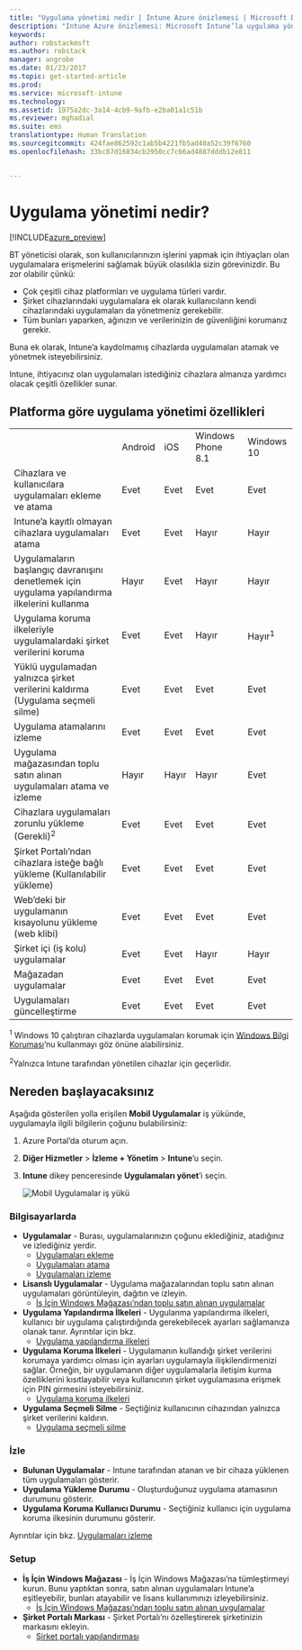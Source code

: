 ```yaml
---
title: "Uygulama yönetimi nedir | Intune Azure önizlemesi | Microsoft Docs"
description: "Intune Azure önizlemesi: Microsoft Intune’la uygulama yönetimi hakkındaki temel bilgileri edinmek için bu konuyu kullanın"
keywords: 
author: robstackmsft
ms.author: robstack
manager: angrobe
ms.date: 01/23/2017
ms.topic: get-started-article
ms.prod: 
ms.service: microsoft-intune
ms.technology: 
ms.assetid: 1975a2dc-3a14-4cb9-9afb-e2ba01a1c51b
ms.reviewer: mghadial
ms.suite: ems
translationtype: Human Translation
ms.sourcegitcommit: 424fae862592c1ab5b4221fb5ad40a52c39f6760
ms.openlocfilehash: 33bc87d16834cb2950cc7c66ad4887dddb12e811


---
```


# <a name="what-is-app-management"></a>Uygulama yönetimi nedir?


[!INCLUDE[azure_preview](../includes/azure_preview.md)]


BT yöneticisi olarak, son kullanıcılarınızın işlerini yapmak için ihtiyaçları olan uygulamalara erişmelerini sağlamak büyük olasılıkla sizin görevinizdir. Bu zor olabilir çünkü:
- Çok çeşitli cihaz platformları ve uygulama türleri vardır.
- Şirket cihazlarındaki uygulamalara ek olarak kullanıcıların kendi cihazlarındaki uygulamaları da yönetmeniz gerekebilir.
- Tüm bunları yaparken, ağınızın ve verilerinizin de güvenliğini korumanız gerekir. 

Buna ek olarak, Intune’a kaydolmamış cihazlarda uygulamaları atamak ve yönetmek isteyebilirsiniz.

Intune, ihtiyacınız olan uygulamaları istediğiniz cihazlara almanıza yardımcı olacak çeşitli özellikler sunar.

## <a name="app-management-capabilities-by-platform"></a>Platforma göre uygulama yönetimi özellikleri

||||||
|-|-|-|-|-|
|&nbsp; |Android|iOS|Windows Phone 8.1|Windows 10|
|Cihazlara ve kullanıcılara uygulamaları ekleme ve atama|Evet|Evet|Evet|Evet|
|Intune’a kayıtlı olmayan cihazlara uygulamaları atama|Evet|Evet|Hayır|Hayır|
|Uygulamaların başlangıç davranışını denetlemek için uygulama yapılandırma ilkelerini kullanma|Hayır|Evet|Hayır|Hayır|
|Uygulama koruma ilkeleriyle uygulamalardaki şirket verilerini koruma|Evet|Evet|Hayır|Hayır<sup>1</sup>|
|Yüklü uygulamadan yalnızca şirket verilerini kaldırma (Uygulama seçmeli silme)|Evet|Evet|Evet|Evet|
|Uygulama atamalarını izleme|Evet|Evet|Evet|Evet|
|Uygulama mağazasından toplu satın alınan uygulamaları atama ve izleme|Hayır|Hayır|Hayır|Evet|
|Cihazlara uygulamaları zorunlu yükleme (Gerekli)<sup>2</sup>|Evet|Evet|Evet|Evet|
|Şirket Portalı’ndan cihazlara isteğe bağlı yükleme (Kullanılabilir yükleme)|Evet|Evet|Evet|Evet|
|Web’deki bir uygulamanın kısayolunu yükleme (web klibi)|Evet|Evet|Evet|Evet|
|Şirket içi (iş kolu) uygulamalar|Evet|Evet|Hayır|Hayır|
|Mağazadan uygulamalar|Evet|Evet|Evet|Evet|
|Uygulamaları güncelleştirme|Evet|Evet|Evet|Evet|

<sup>1</sup> Windows 10 çalıştıran cihazlarda uygulamaları korumak için [Windows Bilgi Koruması](/intune-azure/configure-devices/how-to-configure-windows-information-protection)’nu kullanmayı göz önüne alabilirsiniz.

<sup>2</sup>Yalnızca Intune tarafından yönetilen cihazlar için geçerlidir.


## <a name="how-to-get-started"></a>Nereden başlayacaksınız

Aşağıda gösterilen yolla erişilen **Mobil Uygulamalar** iş yükünde, uygulamayla ilgili bilgilerin çoğunu bulabilirsiniz:

1. Azure Portal’da oturum açın.
2. **Diğer Hizmetler** > **İzleme + Yönetim** > **Intune**’u seçin.
3. **Intune** dikey penceresinde **Uygulamaları yönet**’i seçin.

    ![Mobil Uygulamalar iş yükü](./media/apps-workload.png)

### <a name="manage"></a>Bilgisayarlarda
- **Uygulamalar** - Burası, uygulamalarınızın çoğunu eklediğiniz, atadığınız ve izlediğiniz yerdir. 
    - [Uygulamaları ekleme](add-apps.md)
    - [Uygulamaları atama](deploy-apps.md)
    - [Uygulamaları izleme](monitor-apps.md)
- **Lisanslı Uygulamalar** - Uygulama mağazalarından toplu satın alınan uygulamaları görüntüleyin, dağıtın ve izleyin.
    - [İş İçin Windows Mağazası’ndan toplu satın alınan uygulamalar](wsfb-apps.md)
- **Uygulama Yapılandırma İlkeleri** - Uygulanma yapılandırma ilkeleri, kullanıcı bir uygulama çalıştırdığında gerekebilecek ayarları sağlamanıza olanak tanır. Ayrıntılar için bkz.
    - [Uygulama yapılandırma ilkeleri](app-configuration-policies.md)
- **Uygulama Koruma İlkeleri** - Uygulamanın kullandığı şirket verilerini korumaya yardımcı olması için ayarları uygulamayla ilişkilendirmenizi sağlar. Örneğin, bir uygulamanın diğer uygulamalarla iletişim kurma özelliklerini kısıtlayabilir veya kullanıcının şirket uygulamasına erişmek için PIN girmesini isteyebilirsiniz.
    - [Uygulama koruma ilkeleri](app-protection-policies.md)
- **Uygulama Seçmeli Silme** - Seçtiğiniz kullanıcının cihazından yalnızca şirket verilerini kaldırın.
    - [Uygulama seçmeli silme](app-selective-wipe.md)

### <a name="monitor"></a>İzle
- **Bulunan Uygulamalar** - Intune tarafından atanan ve bir cihaza yüklenen tüm uygulamaları gösterir.
- **Uygulama Yükleme Durumu** - Oluşturduğunuz uygulama atamasının durumunu gösterir.
- **Uygulama Koruma Kullanıcı Durumu** - Seçtiğiniz kullanıcı için uygulama koruma ilkesinin durumunu gösterir.

Ayrıntılar için bkz. [Uygulamaları izleme](monitor-apps.md)

### <a name="setup"></a>Setup
<!--- **iOS VPP Tokens**
    - [iOS volume-purchased apps](ios-vpp-apps.md) --->
- **İş İçin Windows Mağazası** - İş İçin Windows Mağazası’na tümleştirmeyi kurun. Bunu yaptıktan sonra, satın alınan uygulamaları Intune’a eşitleyebilir, bunları atayabilir ve lisans kullanımınızı izleyebilirsiniz. 
    - [İş İçin Windows Mağazası’ndan toplu satın alınan uygulamalar](wsfb-apps.md)
- **Şirket Portalı Markası** - Şirket Portalı’nı özelleştirerek şirketinizin markasını ekleyin. 
    - [Şirket portalı yapılandırması](company-portal-app.md)



<!--HONumber=Feb17_HO1-->


